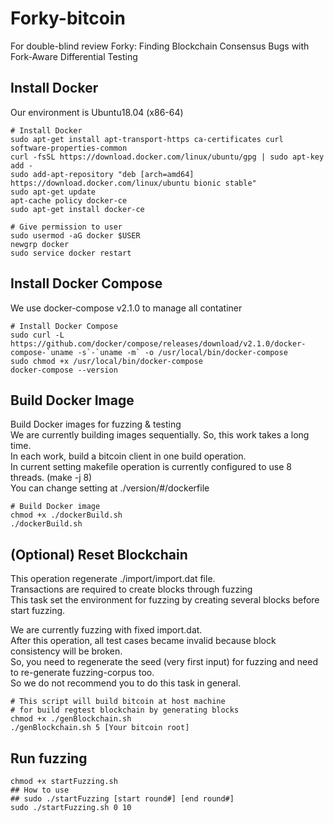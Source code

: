 # Forky-bitcoin
For double-blind review
Forky: Finding Blockchain Consensus Bugs with Fork-Aware Differential Testing

## Install Docker
Our environment is Ubuntu18.04 (x86-64)  

    # Install Docker
    sudo apt-get install apt-transport-https ca-certificates curl software-properties-common
    curl -fsSL https://download.docker.com/linux/ubuntu/gpg | sudo apt-key add -
    sudo add-apt-repository "deb [arch=amd64] https://download.docker.com/linux/ubuntu bionic stable"
    sudo apt-get update
    apt-cache policy docker-ce
    sudo apt-get install docker-ce

    # Give permission to user
    sudo usermod -aG docker $USER
    newgrp docker
    sudo service docker restart
    
## Install Docker Compose
We use docker-compose v2.1.0 to manage all contatiner 

    # Install Docker Compose
    sudo curl -L https://github.com/docker/compose/releases/download/v2.1.0/docker-compose-`uname -s`-`uname -m` -o /usr/local/bin/docker-compose
    sudo chmod +x /usr/local/bin/docker-compose
    docker-compose --version


## Build Docker Image
Build Docker images for fuzzing & testing    
We are currently building images sequentially. So, this work takes a long time.    
In each work, build a bitcoin client in one build operation.     
In current setting makefile operation is currently configured to use 8 threads. (make -j 8)     
You can change setting at ./version/#/dockerfile

    # Build Docker image
    chmod +x ./dockerBuild.sh
    ./dockerBuild.sh

## (Optional) Reset Blockchain
This operation regenerate ./import/import.dat file.     
Transactions are required to create blocks through fuzzing     
This task set the environment for fuzzing by creating several blocks before start fuzzing.    

We are currently fuzzing with fixed import.dat.    
After this operation, all test cases became invalid because block consistency will be broken.    
So, you need to regenerate the seed (very first input) for fuzzing and need to re-generate fuzzing-corpus too.    
So we do not recommend you to do this task in general.

    # This script will build bitcoin at host machine 
    # for build regtest blockchain by generating blocks
    chmod +x ./genBlockchain.sh 
    ./genBlockchain.sh 5 [Your bitcoin root]

## Run fuzzing
    chmod +x startFuzzing.sh
    ## How to use
    ## sudo ./startFuzzing [start round#] [end round#]
    sudo ./startFuzzing.sh 0 10
